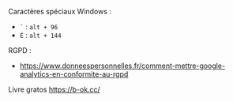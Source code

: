 Caractères spéciaux Windows : 
- `` ` ``  : `alt + 96`
- `É` : `alt + 144 `

RGPD :
- https://www.donneespersonnelles.fr/comment-mettre-google-analytics-en-conformite-au-rgpd

Livre gratos
https://b-ok.cc/
